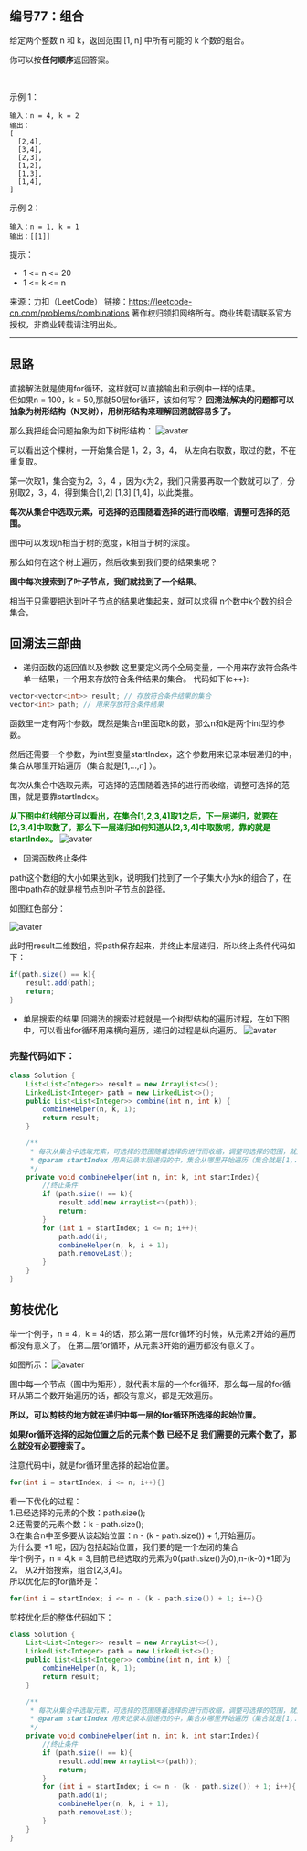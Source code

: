 ## 编号77：组合

给定两个整数 n 和 k，返回范围 [1, n] 中所有可能的 k 个数的组合。

你可以按**任何顺序**返回答案。

 

示例 1：
```
输入：n = 4, k = 2
输出：
[
  [2,4],
  [3,4],
  [2,3],
  [1,2],
  [1,3],
  [1,4],
]
```
示例 2：
```
输入：n = 1, k = 1
输出：[[1]]
```
提示：

* 1 <= n <= 20
* 1 <= k <= n

来源：力扣（LeetCode）
链接：https://leetcode-cn.com/problems/combinations
著作权归领扣网络所有。商业转载请联系官方授权，非商业转载请注明出处。

---

## 思路

直接解法就是使用for循环，这样就可以直接输出和示例中一样的结果。
</br>
但如果n = 100，k = 50,那就50层for循环，该如何写？
**回溯法解决的问题都可以抽象为树形结构（N叉树），用树形结构来理解回溯就容易多了。**

那么我把组合问题抽象为如下树形结构：
![avater](https://camo.githubusercontent.com/339ef1f1660cad426b63173d3a4f52c66ce9237fbee51ba245994eb34375400b/68747470733a2f2f696d672d626c6f672e6373646e696d672e636e2f32303230313132333139353232333934302e706e67)

可以看出这个棵树，一开始集合是 1，2，3，4， 从左向右取数，取过的数，不在重复取。

第一次取1，集合变为2，3，4 ，因为k为2，我们只需要再取一个数就可以了，分别取2，3，4，得到集合[1,2] [1,3] [1,4]，以此类推。

**每次从集合中选取元素，可选择的范围随着选择的进行而收缩，调整可选择的范围。**

图中可以发现n相当于树的宽度，k相当于树的深度。

那么如何在这个树上遍历，然后收集到我们要的结果集呢？

**图中每次搜索到了叶子节点，我们就找到了一个结果。**

相当于只需要把达到叶子节点的结果收集起来，就可以求得 n个数中k个数的组合集合。

## 回溯法三部曲
* 递归函数的返回值以及参数
这里要定义两个全局变量，一个用来存放符合条件单一结果，一个用来存放符合条件结果的集合。
代码如下(c++):
```c++
vector<vector<int>> result; // 存放符合条件结果的集合
vector<int> path; // 用来存放符合条件结果
```

函数里一定有两个参数，既然是集合n里面取k的数，那么n和k是两个int型的参数。

然后还需要一个参数，为int型变量startIndex，这个参数用来记录本层递归的中，集合从哪里开始遍历（集合就是[1,...,n] ）。

每次从集合中选取元素，可选择的范围随着选择的进行而收缩，调整可选择的范围，就是要靠startIndex。

<span style="color:green">**从下图中红线部分可以看出，在集合[1,2,3,4]取1之后，下一层递归，就要在[2,3,4]中取数了，那么下一层递归如何知道从[2,3,4]中取数呢，靠的就是startIndex。**</span>
![avater](https://camo.githubusercontent.com/625a45f9e4f060f5fe958b7563bc2d9738695da2a09d8228844e27ced2541a91/68747470733a2f2f696d672d626c6f672e6373646e696d672e636e2f32303230313132333139353332383937362e706e67)

* 回溯函数终止条件

path这个数组的大小如果达到k，说明我们找到了一个子集大小为k的组合了，在图中path存的就是根节点到叶子节点的路径。

如图红色部分：

![avater](https://camo.githubusercontent.com/3fc93087e14863740e9e6a2e1273db45f6921af80552a758c2ceb29fbfeb40b8/68747470733a2f2f696d672d626c6f672e6373646e696d672e636e2f32303230313132333139353430373930372e706e67)

此时用result二维数组，将path保存起来，并终止本层递归，所以终止条件代码如下：
```java
if(path.size() == k){
    result.add(path);
    return;
}
```

* 单层搜索的结果
回溯法的搜索过程就是一个树型结构的遍历过程，在如下图中，可以看出for循环用来横向遍历，递归的过程是纵向遍历。
![avater](https://camo.githubusercontent.com/33d520a983f316935dd6b5bc3401160705c0a5050ce9feaf4e2a1a2d8db40799/68747470733a2f2f696d672d626c6f672e6373646e696d672e636e2f32303230313132333139353234323839392e706e67)

### 完整代码如下：
```java
class Solution {
    List<List<Integer>> result = new ArrayList<>();
    LinkedList<Integer> path = new LinkedList<>();
    public List<List<Integer>> combine(int n, int k) {
        combineHelper(n, k, 1);
        return result;
    }

    /**
     * 每次从集合中选取元素，可选择的范围随着选择的进行而收缩，调整可选择的范围，就是要靠startIndex
     * @param startIndex 用来记录本层递归的中，集合从哪里开始遍历（集合就是[1,...,n] ）。
     */
    private void combineHelper(int n, int k, int startIndex){
        //终止条件
        if (path.size() == k){
            result.add(new ArrayList<>(path));
            return;
        }
        for (int i = startIndex; i <= n; i++){
            path.add(i);
            combineHelper(n, k, i + 1);
            path.removeLast();
        }
    }
}
```

## 剪枝优化

举一个例子，n = 4，k = 4的话，那么第一层for循环的时候，从元素2开始的遍历都没有意义了。 在第二层for循环，从元素3开始的遍历都没有意义了。

如图所示：
![avater](https://camo.githubusercontent.com/1d9148107548d853ba1f58b0507cb85835dc4aed5be588e21f280458b63b05b3/68747470733a2f2f696d672d626c6f672e6373646e696d672e636e2f32303231303133303139343333353230372e706e67)

图中每一个节点（图中为矩形），就代表本层的一个for循环，那么每一层的for循环从第二个数开始遍历的话，都没有意义，都是无效遍历。

**所以，可以剪枝的地方就在递归中每一层的for循环所选择的起始位置。**

**如果for循环选择的起始位置之后的元素个数 已经不足 我们需要的元素个数了，那么就没有必要搜索了。**

注意代码中i，就是for循环里选择的起始位置。
```java
for(int i = startIndex; i <= n; i++){}
```
看一下优化的过程：
</br>1.已经选择的元素的个数：path.size();
</br>2.还需要的元素个数：k - path.size();
</br>3.在集合n中至多要从该起始位置：n - (k - path.size()) + 1,开始遍历。
</br>为什么要 +1 呢，因为包括起始位置，我们要的是一个左闭的集合
</br>举个例子，n = 4,k = 3,目前已经选取的元素为0(path.size()为0),n-(k-0)+1即为2。
从2开始搜索，组合[2,3,4]。
</br>所以优化后的for循环是：

```java
for(int i = startIndex; i <= n - (k - path.size()) + 1; i++){}
```
剪枝优化后的整体代码如下：
```java
class Solution {
    List<List<Integer>> result = new ArrayList<>();
    LinkedList<Integer> path = new LinkedList<>();
    public List<List<Integer>> combine(int n, int k) {
        combineHelper(n, k, 1);
        return result;
    }

    /**
     * 每次从集合中选取元素，可选择的范围随着选择的进行而收缩，调整可选择的范围，就是要靠startIndex
     * @param startIndex 用来记录本层递归的中，集合从哪里开始遍历（集合就是[1,...,n] ）。
     */
    private void combineHelper(int n, int k, int startIndex){
        //终止条件
        if (path.size() == k){
            result.add(new ArrayList<>(path));
            return;
        }
        for (int i = startIndex; i <= n - (k - path.size()) + 1; i++){
            path.add(i);
            combineHelper(n, k, i + 1);
            path.removeLast();
        }
    }
}

```
